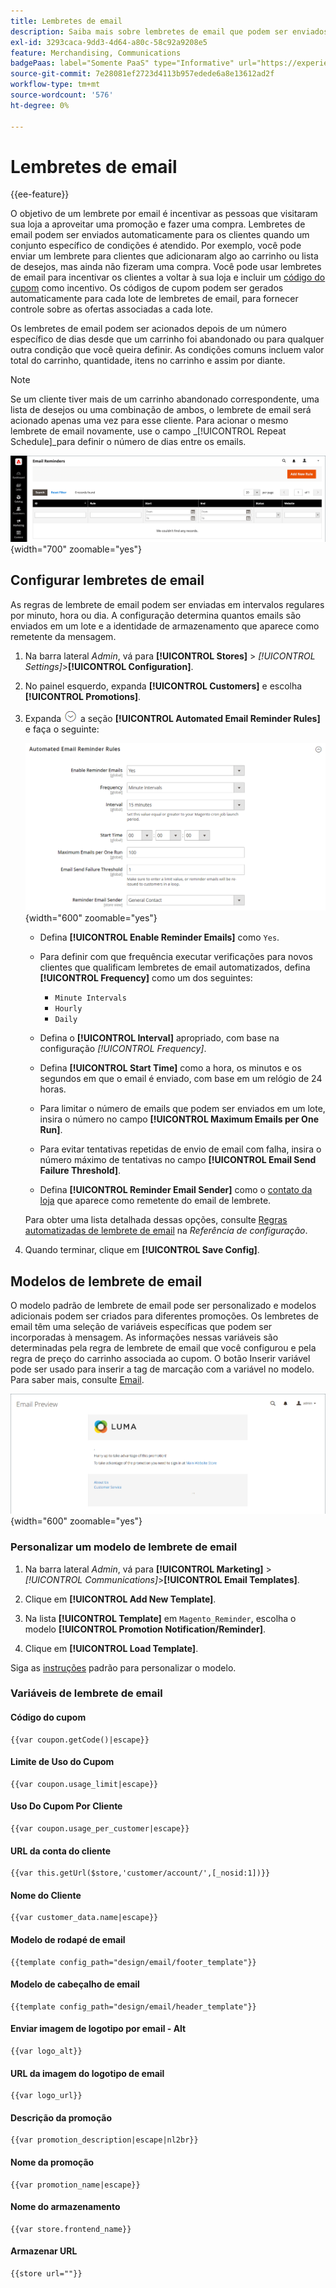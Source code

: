 ```yaml
---
title: Lembretes de email
description: Saiba mais sobre lembretes de email que podem ser enviados automaticamente para os clientes quando um conjunto específico de condições é atendido.
exl-id: 3293caca-9dd3-4d64-a80c-58c92a9208e5
feature: Merchandising, Communications
badgePaas: label="Somente PaaS" type="Informative" url="https://experienceleague.adobe.com/en/docs/commerce/user-guides/product-solutions" tooltip="Aplica-se somente a projetos do Adobe Commerce na nuvem (infraestrutura do PaaS gerenciada pela Adobe) e a projetos locais."
source-git-commit: 7e28081ef2723d4113b957edede6a8e13612ad2f
workflow-type: tm+mt
source-wordcount: '576'
ht-degree: 0%

---
```


# Lembretes de email

{{ee-feature}}

O objetivo de um lembrete por email é incentivar as pessoas que visitaram sua loja a aproveitar uma promoção e fazer uma compra. Lembretes de email podem ser enviados automaticamente para os clientes quando um conjunto específico de condições é atendido. Por exemplo, você pode enviar um lembrete para clientes que adicionaram algo ao carrinho ou lista de desejos, mas ainda não fizeram uma compra. Você pode usar lembretes de email para incentivar os clientes a voltar à sua loja e incluir um [código do cupom](price-rules-cart-coupon.md) como incentivo. Os códigos de cupom podem ser gerados automaticamente para cada lote de lembretes de email, para fornecer controle sobre as ofertas associadas a cada lote.

Os lembretes de email podem ser acionados depois de um número específico de dias desde que um carrinho foi abandonado ou para qualquer outra condição que você queira definir. As condições comuns incluem valor total do carrinho, quantidade, itens no carrinho e assim por diante.

>[!NOTE]
>
>Se um cliente tiver mais de um carrinho abandonado correspondente, uma lista de desejos ou uma combinação de ambos, o lembrete de email será acionado apenas uma vez para esse cliente. Para acionar o mesmo lembrete de email novamente, use o campo _[!UICONTROL Repeat Schedule]_para definir o número de dias entre os emails.

![Lembretes de email](./assets/email-reminders.png){width="700" zoomable="yes"}

## Configurar lembretes de email

As regras de lembrete de email podem ser enviadas em intervalos regulares por minuto, hora ou dia. A configuração determina quantos emails são enviados em um lote e a identidade de armazenamento que aparece como remetente da mensagem.

1. Na barra lateral _Admin_, vá para **[!UICONTROL Stores]** > _[!UICONTROL Settings]_>**[!UICONTROL Configuration]**.

1. No painel esquerdo, expanda **[!UICONTROL Customers]** e escolha **[!UICONTROL Promotions]**.

1. Expanda ![Seletor de expansão](../assets/icon-display-expand.png) a seção **[!UICONTROL Automated Email Reminder Rules]** e faça o seguinte:

   ![Configuração de clientes - regras automatizadas de lembrete de email](../configuration-reference/customers/assets/promotions-automated-email-reminder-rules.png){width="600" zoomable="yes"}

   - Defina **[!UICONTROL Enable Reminder Emails]** como `Yes`.

   - Para definir com que frequência executar verificações para novos clientes que qualificam lembretes de email automatizados, defina **[!UICONTROL Frequency]** como um dos seguintes:

      - `Minute Intervals`
      - `Hourly`
      - `Daily`

   - Defina o **[!UICONTROL Interval]** apropriado, com base na configuração _[!UICONTROL Frequency]_.

   - Defina **[!UICONTROL Start Time]** como a hora, os minutos e os segundos em que o email é enviado, com base em um relógio de 24 horas.

   - Para limitar o número de emails que podem ser enviados em um lote, insira o número no campo **[!UICONTROL Maximum Emails per One Run]**.

   - Para evitar tentativas repetidas de envio de email com falha, insira o número máximo de tentativas no campo **[!UICONTROL Email Send Failure Threshold]**.

   - Defina **[!UICONTROL Reminder Email Sender]** como o [contato da loja](../getting-started/store-details.md#store-email-addresses) que aparece como remetente do email de lembrete.

   Para obter uma lista detalhada dessas opções, consulte [Regras automatizadas de lembrete de email](../configuration-reference/customers/promotions.md#automated-email-reminder-rules) na _Referência de configuração_.

1. Quando terminar, clique em **[!UICONTROL Save Config]**.

## Modelos de lembrete de email

O modelo padrão de lembrete de email pode ser personalizado e modelos adicionais podem ser criados para diferentes promoções. Os lembretes de email têm uma seleção de variáveis específicas que podem ser incorporadas à mensagem. As informações nessas variáveis são determinadas pela regra de lembrete de email que você configurou e pela regra de preço do carrinho associada ao cupom. O botão Inserir variável pode ser usado para inserir a tag de marcação com a variável no modelo. Para saber mais, consulte [Email](../systems/email-templates.md).

![Visualização de lembrete de email](./assets/email-reminder-preview-promotion-template.png){width="600" zoomable="yes"}

### Personalizar um modelo de lembrete de email

1. Na barra lateral _Admin_, vá para **[!UICONTROL Marketing]** > _[!UICONTROL Communications]_>**[!UICONTROL Email Templates]**.

1. Clique em **[!UICONTROL Add New Template]**.

1. Na lista **[!UICONTROL Template]** em `Magento_Reminder`, escolha o modelo **[!UICONTROL Promotion Notification/Reminder]**.

1. Clique em **[!UICONTROL Load Template]**.

Siga as [instruções](../systems/email-template-custom.md) padrão para personalizar o modelo.

### Variáveis de lembrete de email

#### Código do cupom

```
{{var coupon.getCode()|escape}}
```

#### Limite de Uso do Cupom

```
{{var coupon.usage_limit|escape}}
```

#### Uso Do Cupom Por Cliente

```
{{var coupon.usage_per_customer|escape}}
```

#### URL da conta do cliente

```
{{var this.getUrl($store,'customer/account/',[_nosid:1])}}
```

#### Nome do Cliente

```
{{var customer_data.name|escape}}
```

#### Modelo de rodapé de email

```
{{template config_path="design/email/footer_template"}}
```

#### Modelo de cabeçalho de email

```
{{template config_path="design/email/header_template"}}
```

#### Enviar imagem de logotipo por email - Alt

```
{{var logo_alt}}
```

#### URL da imagem do logotipo de email

```
{{var logo_url}}
```

#### Descrição da promoção

```
{{var promotion_description|escape|nl2br}}
```

#### Nome da promoção

```
{{var promotion_name|escape}}
```

#### Nome do armazenamento

```
{{var store.frontend_name}}
```

#### Armazenar URL

```
{{store url=""}}
```
